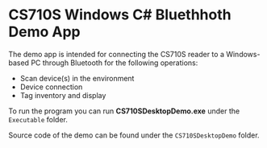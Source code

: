 # CS710S Windows C# Bluethhoth Demo App

The demo app is intended for connecting the CS710S reader to a Windows-based PC through Bluetooth for the following operations:

- Scan device(s) in the environment
- Device connection
- Tag inventory and display

To run the program you can run **CS710SDesktopDemo.exe** under the ```Executable``` folder.

Source code of the demo can be found under the ```CS710SDesktopDemo``` folder.
